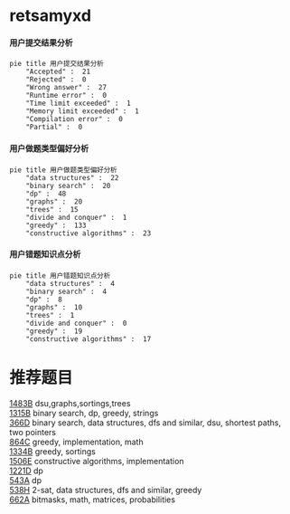 # retsamyxd

<!-- tabs:start -->



#### **用户提交结果分析**

```mermaid
pie title 用户提交结果分析
    "Accepted" :  21
    "Rejected" :  0
    "Wrong answer" :  27
    "Runtime error" :  0
    "Time limit exceeded" :  1
    "Memory limit exceeded" :  1
    "Compilation error" :  0
    "Partial" :  0
```

#### **用户做题类型偏好分析**

```mermaid
pie title 用户做题类型偏好分析
    "data structures" :  22
    "binary search" :  20
    "dp" :  48
    "graphs" :  20
    "trees" :  15
    "divide and conquer" :  1
    "greedy" :  133
    "constructive algorithms" :  23
```
#### **用户错题知识点分析**

```mermaid
pie title 用户错题知识点分析
    "data structures" :  4
    "binary search" :  4
    "dp" :  8
    "graphs" :  10
    "trees" :  1
    "divide and conquer" :  0
    "greedy" :  19
    "constructive algorithms" :  17
```



<!-- tabs:end -->
# 推荐题目
[1483B](https://codeforces.com/contest/1483/problem/B)		dsu,graphs,sortings,trees		  
[1315B](https://codeforces.com/contest/1315/problem/B)		binary search,
                        dp,
                        greedy,
                        strings		  
[366D](https://codeforces.com/contest/366/problem/D)		binary search,
                        data structures,
                        dfs and similar,
                        dsu,
                        shortest paths,
                        two pointers		  
[864C](https://codeforces.com/contest/864/problem/C)		greedy,
                        implementation,
                        math		  
[1334B](https://codeforces.com/contest/1334/problem/B)		greedy,
                        sortings		  
[1506E](https://codeforces.com/contest/1506/problem/E)		constructive algorithms,
                        implementation		  
[1221D](https://codeforces.com/contest/1221/problem/D)		dp		  
[543A](https://codeforces.com/contest/543/problem/A)		dp		  
[538H](https://codeforces.com/contest/538/problem/H)		2-sat,
                        data structures,
                        dfs and similar,
                        greedy		  
[662A](https://codeforces.com/contest/662/problem/A)		bitmasks,
                        math,
                        matrices,
                        probabilities		  
